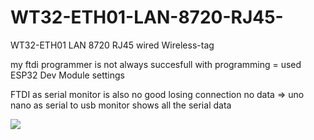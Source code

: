 # WT32-ETH01-LAN-8720-RJ45-
WT32-ETH01 LAN 8720 RJ45 wired  Wireless-tag

my ftdi programmer is not always succesfull with programming = used ESP32 Dev Module settings

FTDI as serial monitor is also no good losing connection no data => uno nano as serial to usb monitor shows all the serial data

<img src="https://github.com/ldijkman/WT32-ETH01-LAN-8720-RJ45-/blob/main/wt32prog.jpg">
